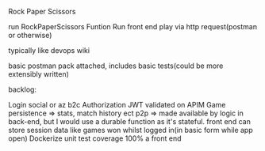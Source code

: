 Rock Paper Scissors

run RockPaperScissors Funtion
Run front end
play via http request(postman or otherwise)

typically like devops wiki

basic postman pack attached, includes basic tests(could be more extensibly written)

backlog:


Login social or az b2c
Authorization JWT validated on APIM
Game persistence => stats, match history ect
p2p => made available by logic in back-end, but I would use a durable function as it's stateful. 
front end can store session data like games won whilst logged in(in basic form while app open)
Dockerize
unit test coverage 100%
a front end


